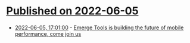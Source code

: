 # [Published on 2022-06-05](index.md)

* [2022-06-05, 17:01:00](https://news.ycombinator.com/item?id=31632754) - [Emerge Tools is building the future of mobile performance, come join us](https://www.ycombinator.com/companies/emerge-tools/jobs/JWtyqvs-senior-android-engineer)
